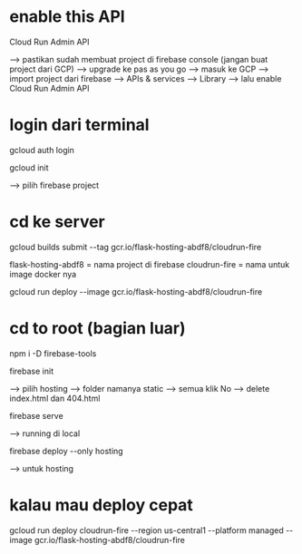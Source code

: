 # enable this API 
Cloud Run Admin API


--> pastikan sudah membuat project di firebase console (jangan buat project dari GCP)
--> upgrade ke pas as you go
--> masuk ke GCP --> import project dari firebase 
--> APIs & services --> Library --> lalu enable Cloud Run Admin API 

# login dari terminal
gcloud auth login 

gcloud init

--> pilih firebase project
# cd ke server
gcloud builds submit --tag gcr.io/flask-hosting-abdf8/cloudrun-fire

flask-hosting-abdf8 = nama project di firebase
cloudrun-fire = nama untuk image docker nya 

gcloud run deploy --image gcr.io/flask-hosting-abdf8/cloudrun-fire

# cd to root (bagian luar)

npm i -D firebase-tools

firebase init

--> pilih hosting
--> folder namanya static --> semua klik No
--> delete index.html dan 404.html

firebase serve

--> running di local

firebase deploy --only hosting

--> untuk hosting

# kalau mau deploy cepat 
gcloud run deploy cloudrun-fire --region us-central1 --platform managed --image gcr.io/flask-hosting-abdf8/cloudrun-fire